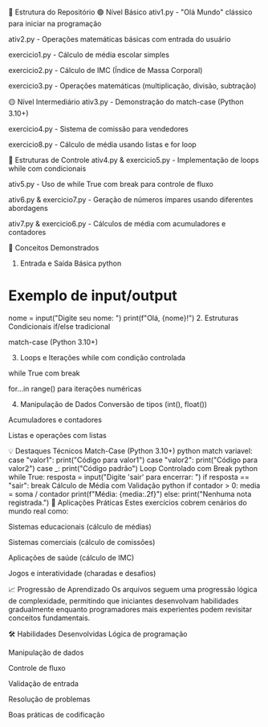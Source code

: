 📁 Estrutura do Repositório
🟢 Nível Básico
ativ1.py - "Olá Mundo" clássico para iniciar na programação

ativ2.py - Operações matemáticas básicas com entrada do usuário

exercicio1.py - Cálculo de média escolar simples

exercicio2.py - Cálculo de IMC (Índice de Massa Corporal)

exercicio3.py - Operações matemáticas (multiplicação, divisão, subtração)

🟡 Nível Intermediário
ativ3.py - Demonstração do match-case (Python 3.10+)

exercicio4.py - Sistema de comissão para vendedores

exercicio8.py - Cálculo de média usando listas e for loop

🔵 Estruturas de Controle
ativ4.py & exercicio5.py - Implementação de loops while com condicionais

ativ5.py - Uso de while True com break para controle de fluxo

ativ6.py & exercicio7.py - Geração de números ímpares usando diferentes abordagens

ativ7.py & exercicio6.py - Cálculos de média com acumuladores e contadores

🎯 Conceitos Demonstrados
1. Entrada e Saída Básica
python
# Exemplo de input/output
nome = input("Digite seu nome: ")
print(f"Olá, {nome}!")
2. Estruturas Condicionais
if/else tradicional

match-case (Python 3.10+)

3. Loops e Iterações
while com condição controlada

while True com break

for...in range() para iterações numéricas

4. Manipulação de Dados
Conversão de tipos (int(), float())

Acumuladores e contadores

Listas e operações com listas

💡 Destaques Técnicos
Match-Case (Python 3.10+)
python
match variavel:
    case "valor1":
        print("Código para valor1")
    case "valor2":
        print("Código para valor2")
    case _:
        print("Código padrão")
Loop Controlado com Break
python
while True:
    resposta = input("Digite 'sair' para encerrar: ")
    if resposta == "sair":
        break
Cálculo de Média com Validação
python
if contador > 0:
    media = soma / contador
    print(f"Média: {media:.2f}")
else:
    print("Nenhuma nota registrada.")
🚀 Aplicações Práticas
Estes exercícios cobrem cenários do mundo real como:

Sistemas educacionais (cálculo de médias)

Sistemas comerciais (cálculo de comissões)

Aplicações de saúde (cálculo de IMC)

Jogos e interatividade (charadas e desafios)

📈 Progressão de Aprendizado
Os arquivos seguem uma progressão lógica de complexidade, permitindo que iniciantes desenvolvam habilidades gradualmente enquanto programadores mais experientes podem revisitar conceitos fundamentais.

🛠 Habilidades Desenvolvidas
Lógica de programação

Manipulação de dados

Controle de fluxo

Validação de entrada

Resolução de problemas

Boas práticas de codificação
